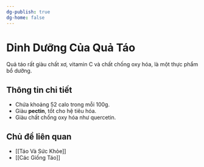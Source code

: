 ```yaml
---
dg-publish: true
dg-home: false
---
```

# Dinh Dưỡng Của Quả Táo
Quả táo rất giàu chất xơ, vitamin C và chất chống oxy hóa, là một thực phẩm bổ dưỡng.

## Thông tin chi tiết
- Chứa khoảng 52 calo trong mỗi 100g.
- Giàu **pectin**, tốt cho hệ tiêu hóa.
- Giàu chất chống oxy hóa như quercetin.

## Chủ đề liên quan
- [[Táo Và Sức Khỏe]]
- [[Các Giống Táo]]

